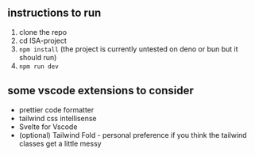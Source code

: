 ## instructions to run

1. clone the repo
2. cd ISA-project
3. ```npm install``` (the project is currently untested on deno or bun but it should run)
4. ```npm run dev```

## some vscode extensions to consider
* prettier code formatter
* tailwind css intellisense
* Svelte for Vscode
* (optional) Tailwind Fold - personal preference if you think the tailwind classes get a little messy
